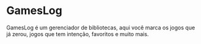 # GamesLog
GamesLog é um gerenciador de bibliotecas, aqui você marca os jogos que já zerou, jogos que tem intenção, favoritos e muito mais.
